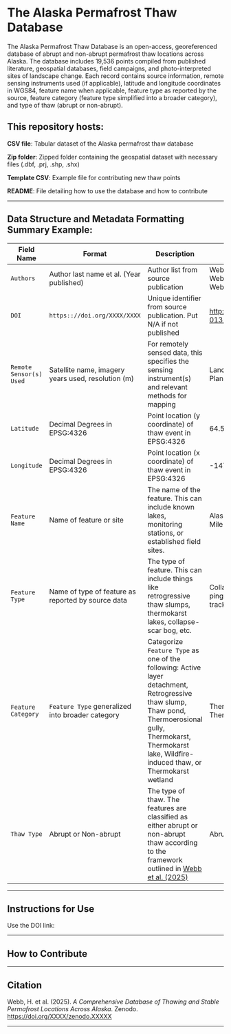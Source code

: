 # The Alaska Permafrost Thaw Database


The Alaska Permafrost Thaw Database is an open-access, georeferenced database of abrupt and non-abrupt permafrost thaw locations across Alaska. 
The database includes 19,536 points compiled from published literature, geospatial databases, field campaigns, and photo-interpreted sites of landscape change.
Each record contains source information, remote sensing instruments used (if applicable), latitude and longitude coordinates in WGS84, feature name 
when applicable, feature type as reported by the source, feature category (feature type simplified into a broader category), and type of thaw (abrupt or non-abrupt). 


## This repository hosts:
**CSV file**: Tabular dataset of the Alaska permafrost thaw database

**Zip folder**: Zipped folder containing the geospatial dataset with necessary files (.dbf, .prj, .shp, .shx)

**Template CSV**: Example file for contributing new thaw points

**README**: File detailing how to use the database and how to contribute

---


## Data Structure and Metadata Formatting Summary Example:

| Field Name                 | Format                                               | Description                                                                                                               | Examples
|---------------------------|------------------------------------------------------|----------------------------------------------------------------------------------------------------------------------------|-------------------------------------------------------------
| `Authors`                 | Author last name et al. (Year published)             | Author list from source publication                                                                                        |  Webb et al. (2025);<br>Webb (2025);<br>Webb & Turetsky (2025) 
| `DOI`                     | `https:://doi.org/XXXX/XXXX`                         | Unique identifier from source publication. Put N/A if not published                                                        | http://dx.doi.org/10.1007/s10533-013-9862-0
| `Remote Sensor(s) Used`   | Satellite name, imagery years used, resolution (m)   | For remotely sensed data, this specifies the sensing instrument(s) and relevant methods for mapping                        | Landsat, 1995-2005, 30m;<br>Planet, 2025, 2m             
| `Latitude`                | Decimal Degrees in EPSG:4326                         | Point location (y coordinate) of thaw event in EPSG:4326                                                                   | 64.57892320
| `Longitude`               | Decimal Degrees in EPSG:4326                         | Point location (x coordinate) of thaw event in EPSG:4326                                                                   | -147.523905823
| `Feature Name`            | Name of feature or site                              | The name of the feature. This can include known lakes, monitoring stations, or established field sites.                    | Alaska Peatland Experiment; Eight Mile Lake
| `Feature Type`            | Name of type of feature as reported by source data   | The type of feature. This can include things like retrogressive thaw slumps, thermokarst lakes, collapse-scar bog, etc.    | Collapse-scar bog; Collapsed pingo pond; Thermokarst water track
| `Feature Category`        | `Feature Type` generalized into broader category       | Categorize `Feature Type` as one of the following: Active layer detachment, Retrogressive thaw slump, Thaw pond, Thermoerosional gully, Thermokarst, Thermokarst lake, Wildfire-induced thaw, or Thermokarst wetland | Thermokarst wetland; Thaw pond, Thermokarst
| `Thaw Type`               | Abrupt or Non-abrupt                                 | The type of thaw. The features are classified as either abrupt or non-abrupt thaw according to the framework outlined in [Webb et al. (2025)](https://doi.org/10.1007/s40641-025-00204-3) | Abrupt; Non-abrupt

---
## Instructions for Use
Use the DOI link: 

---

## How to Contribute


---

## Citation

Webb, H. et al. (2025). *A Comprehensive Database of Thawing and Stable Permafrost Locations Across Alaska*. Zenodo. https://doi.org/XXXX/zenodo.XXXXX


---




